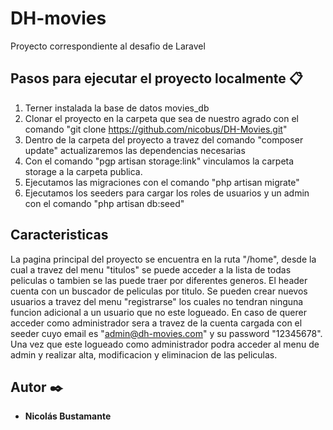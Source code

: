 # DH-movies

Proyecto correspondiente al desafio de Laravel

## Pasos para ejecutar el proyecto localmente 📋

1. Terner instalada la base de datos movies_db
2. Clonar el proyecto en la carpeta que sea de nuestro agrado con el comando "git clone https://github.com/nicobus/DH-Movies.git"
3. Dentro de la carpeta del proyecto a travez del comando "composer update" actualizaremos las dependencias necesarias
4. Con el comando "pgp artisan storage:link" vinculamos la carpeta storage a la carpeta publica.
5. Ejecutamos las migraciones con el comando "php artisan migrate"
6. Ejecutamos los seeders para cargar los roles de usuarios y un admin con el comando "php artisan db:seed"

## Caracteristicas

La pagina principal del proyecto se encuentra en la ruta "/home", desde la cual a travez del menu "titulos" se puede acceder a la lista de todas peliculas o tambien se las puede traer por diferentes generos. El header cuenta con un buscador de peliculas por titulo.
Se pueden crear nuevos usuarios a travez del menu "registrarse" los cuales no tendran ninguna funcion adicional a un usuario que no este logueado. En caso de querer acceder como administrador sera a travez de la cuenta cargada con el seeder cuyo email es "admin@dh-movies.com" y su password "12345678". Una vez que este logueado como administrador podra acceder al menu de admin y realizar alta, modificacion y eliminacion de las peliculas.

## Autor ✒️

* **Nicolás Bustamante** 

